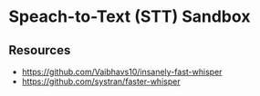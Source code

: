 # Speach-to-Text (STT) Sandbox

## Resources

- https://github.com/Vaibhavs10/insanely-fast-whisper
- https://github.com/systran/faster-whisper
